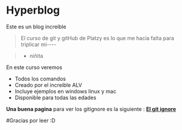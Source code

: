 # Hyperblog
Este es un blog increible

> El curso de git y gitHub de Platzy es lo que me hacia falta para triplicar mi----

> - niñita


En este curso veremos
* Todos los comandos
* Creado por el increible ALV
* Incluye ejemplos en windows linux y mac
* Disponible para todas las edades

**Una buena pagina** para ver los gitignore es la siguiente : [**El git ignore**](https://gitignore.io)

#Gracias por leer :D